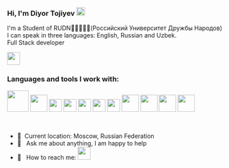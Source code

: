 ### Hi, I'm Diyor Tojiyev <img src="https://media.giphy.com/media/hvRJCLFzcasrR4ia7z/giphy.gif" width="20px">
 
 I'm a Student of RUDN📖👨‍💻👨‍🎓(Российский Университет Дружбы Народов)<br/>
 I can speak in three languages: English, Russian and Uzbek. <br/>
Full Stack developer

<a href="https://t.me/DiyorTojiyev">
<img src="https://upload.wikimedia.org/wikipedia/commons/thumb/8/82/Telegram_logo.svg/640px-Telegram_logo.svg.png" width="30px">
</a> 
<br />

### Languages and tools I work with:
<code><img src="https://upload.wikimedia.org/wikipedia/commons/thumb/2/27/PHP-logo.svg/2560px-PHP-logo.svg.png" width="50px"></code>
<code><img src="https://logowik.com/content/uploads/images/3799-javascript.jpg" width="40px"></code>
<code><img src="https://www.freepnglogos.com/uploads/logo-mysql-png/logo-mysql-mysql-logo-png-images-are-download-crazypng-21.png" width="30px"></code>
<code><img src="https://upload.wikimedia.org/wikipedia/commons/thumb/6/61/HTML5_logo_and_wordmark.svg/1024px-HTML5_logo_and_wordmark.svg.png" width="30px"></code>
<code><img src="https://upload.wikimedia.org/wikipedia/commons/thumb/d/d5/CSS3_logo_and_wordmark.svg/1200px-CSS3_logo_and_wordmark.svg.png" width="30px"></code>
<code><img src="https://commons.bmstu.wiki/images/b/b8/Bootstrap.png" width="30px"></code>
<code><img src="https://symfony.com/logos/symfony_black_03.png" width="30px"></code>
<code><img src="https://api-platform.com/logo.png" height="40px"></code>
<code><img src="https://d2jq2hx2dbkw6t.cloudfront.net/182/vuejs-logo.jpg" width="40px"></code>
<code><img src="https://upload.wikimedia.org/wikipedia/commons/thumb/e/e0/Git-logo.svg/1280px-Git-logo.svg.png" width="40px"></code>
<code><img src="https://www.freepnglogos.com/uploads/linux-png/difference-between-linux-and-window-operating-system-3.png" width="40px"></code>

<br/>

- 📍&nbsp; Current location:  Moscow, Russian Federation
-  📝 &nbsp; Ask me about anything, I am happy to help 
- 📩 &nbsp; How to reach me: [<img src="https://thumbs.dreamstime.com/b/%D0%BB%D0%BE%D0%B3%D0%BE%D1%82%D0%B8%D0%BF-instagram-%D0%BD%D0%BE%D0%B2%D1%8B%D0%B9-128373493.jpg" width="30px">](https://instagram.com/diyor_tojiyev/)
